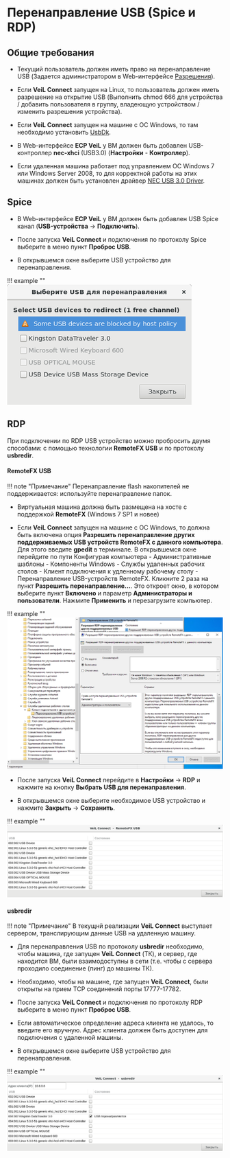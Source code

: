 # Перенаправление USB (Spice и RDP)

## Общие требования

- Текущий пользователь должен иметь право на перенаправление USB (Задается администратором в Web-интерфейсе 
[Разрешения](../../broker/auth_v3/client-permissions.md)).

- Если **VeiL Connect** запущен на Linux, то пользователь должен иметь разрешение на открытие USB 
(Выполнить chmod 666 для устройства / добавить пользователя в группу, владеющую устройством / изменить 
разрешения устройства).

- Если **VeiL Connect** запущен на машине с ОС Windows, то там необходимо установить
[UsbDk](https://github.com/daynix/UsbDk/releases/download/v1.00-22/UsbDk_1.0.22_x64.msi).


- В Web-интерфейсе **ECP VeiL** у ВМ должен быть добавлен USB-контроллер **nec-xhci** (USB3.0) (**Настройки** - **Контроллер**).

- Если удаленная машина работает под управлением ОС Windows 7 или Windows Server 2008, то для корректной работы на этих 
машинах должен быть установлен драйвер 
[NEC USB 3.0 Driver](https://support.lenovo.com/ru/en/downloads/ds018533).


## Spice

- В Web-интерфейсе **ECP VeiL** у ВМ должен быть добавлен USB Spice канал 
(**USB-устройства** -> **Подключить**).

- После запуска **VeiL Connect** и подключения по протоколу Spice выберите в меню пункт **Проброс USB**.

- В открывшемся окне выберите USB устройство для перенаправления.

!!! example ""
    ![image](../../_assets/vdi/thin_client/spice_usb_redir_window.png)


## RDP

При подключении по RDP USB устройство можно пробросить двумя способами: с помощью технологии **RemoteFX USB** и
по протоколу **usbredir**.


#### RemoteFX USB

!!! note "Примечание"
    Перенаправление flash накопителей не поддерживается: используйте перенаправление папок.
    
- Виртуальная машина должна быть размещена  на хосте с поддержкой **RemoteFX**  (Windows 7 SP1 и новее) 

- Если **VeiL Connect** запущен на машине с ОС Windows, то должна быть включена опция **Разрешить перенаправление 
других поддерживаемых USB устройств RemoteFX c данного компьютера**. Для этого введите **gpedit** в терминале.
В открывшемся окне перейдите по пути Конфигурая компьютера - Административные шаблоны - Компоненты Windows -
Службы удаленных рабочих столов - Клиент подключения к удленному рабочему столу - 
Перенаправление USB-устройств RemoteFX. Кликните 2 раза на пункт **Разрешить перенаправление...**. 
Это откроет окно, в котором выберите пункт **Включено** и параметр **Администраторы и пользователи**.
Нажмите **Применить** и перезагрузите компьютер.

!!! example ""
    ![image](../../_assets/vdi/thin_client/enable_RemoteFX_USB.png)
    
- После запуска **VeiL Connect** перейдите в **Настройки** -> **RDP** и нажмите на кнопку
**Выбрать USB для перенаправления**.

- В открывшемся окне выберите необходимое USB устройство и нажмите **Закрыть** -> **Сохранить**.

!!! example ""
    ![image](../../_assets/vdi/thin_client/select_usb_remotefx.png)


#### usbredir

!!! note "Примечание"
    В текущнй реализации **VeiL Connect** выступает сервером, транслирующим данные USB на удаленную машину. 

- Для перенаправления USB по протоколу **usbredir** необходимо, чтобы машина, где запущен  **VeiL Connect** (ТК), 
и сервер, где находится ВМ, были взаимодоступны в сети (т.е. чтобы с сервера проходило соединение (пинг) 
  до машины ТК). 
  
- Необходимо, чтобы на машине, где запущен **VeiL Connect**, были открыты на прием TCP 
  соединений порты 17777-17782.

- После запуска **VeiL Connect** и подключения по протоколу RDP выберите в меню пункт **Проброс USB**.

- Если автоматическое определение адреса клиента не удалось, то введите его вручную. 
Адрес клиента должен быть доступен для подключения с удаленной машины.

- В открывшемся окне выберите USB устройство для перенаправления.

!!! example ""
    ![image](../../_assets/vdi/thin_client/select_usb_usbredir.png)